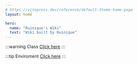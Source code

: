 ```yaml
---
# https://vitepress.dev/reference/default-theme-home-page
layout: home

hero:
  name: "Ruinique's Wiki"
  text: "Wiki built by Ruinique"
---
```


:::warning Class
[Click here](/class/)
:::

:::tip Enviroment
[Click here](/env/)
:::
